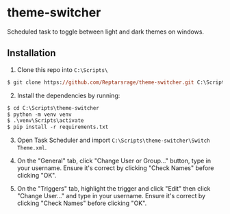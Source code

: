# theme-switcher

Scheduled task to toggle between light and dark themes on windows.

## Installation

1. Clone this repo into `C:\Scripts\`

```ps
$ git clone https://github.com/Reptarsrage/theme-switcher.git C:\Scripts\theme-switcher
```

2. Install the dependencies by running:

```ps
$ cd C:\Scripts\theme-switcher
$ python -m venv venv
$ .\venv\Scripts\activate
$ pip install -r requirements.txt
```

3. Open Task Scheduler and import `C:\Scripts\theme-switcher\Switch Theme.xml`.

4. On the "General" tab, click "Change User or Group..." button, type in your username.
   Ensure it's correct by clicking "Check Names" before clicking "OK".

5. On the "Triggers" tab, highlight the trigger and click "Edit" then click "Change User..." and type in your username.
   Ensure it's correct by clicking "Check Names" before clicking "OK".
